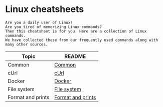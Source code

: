 # Linux cheatsheets

    Are you a daily user of Linux? 
    Are you tired of memorizing Linux commands? 
    Then this cheatsheet is for you. Here are a collection of Linux commands. 
    We have collected these from our frequently used commands along with many other sources.  


| Topic                  | README |
| ---------------------- | ---------------- |
| Common                 | [Common](common.md) |
| cUrl                   | [cUrl](cUrl.md) |
| Docker                 | [Docker](docker.md) |
| File system            | [File system](file-system.md) |
| Format and prints      | [Format and prints](format-and-prints.md) |

